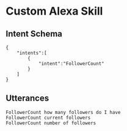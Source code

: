 # Custom Alexa Skill

## Intent Schema

```
{
    "intents":[
        {
            "intent":"FollowerCount"
        }
    ]
}
```
## Utterances
```
FollowerCount how many followers do I have
FollowerCount current followers
FollowerCount number of followers
```


